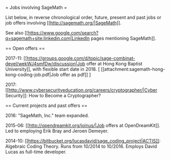 = Jobs involving SageMath =

List below, in reverse chronological order, future, present and past jobs or job offers involving [[http://sagemath.org/|SageMath]].

See also [[https://www.google.com/search?q=sagemath+site:linkedin.com|LinkedIn pages mentioning SageMath]].


== Open offers ==

2017-11: [[https://groups.google.com/d/topic/sage-combinat-devel/wekWJ4smfDw/discussion|Job offer at Hong Kong Baptist University]],
with flexible start date in 2018. [ [[attachment:sagemath-hong-kong-coding-job.pdf|Job offer as pdf]] ]

2017: [[http://www.cybersecurityeducation.org/careers/cryptographer/|Cyber Security]]: How to Become a Cryptographer?


== Current projects and past offers ==

2016: "SageMath, Inc." team expanded.

2015-06: [[http://opendreamkit.org/joinus/|Job offers at OpenDreamKit]]. Led to employing Erik Bray and Jeroen Demeyer.

2014-10: [[https://bitbucket.org/lucasdavid/sage_coding_project|ACTIS]]: Algebraic Coding Theory. Runs from 10/2014 to 10/2016. Employs David Lucas as full-time developer.
